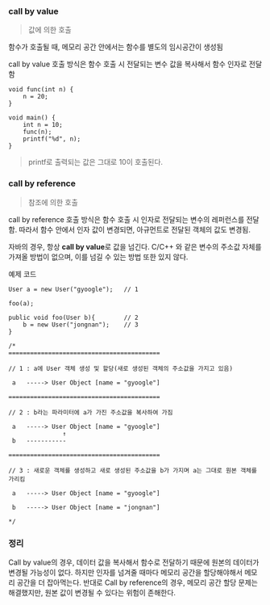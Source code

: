 ### call by value
> 값에 의한 호출

함수가 호출될 때, 메모리 공간 안에서는 함수를 별도의 임시공간이 생성됨

call by value 호출 방식은 함수 호출 시 전달되는 변수 값을 복사해서 함수 인자로 전달함

```
void func(int n) {
    n = 20;
}

void main() {
    int n = 10;
    func(n);
    printf("%d", n);
}
```
> printf로 출력되는 값은 그대로 10이 호출된다.


### call by reference
> 참조에 의한 호출

call by reference 호출 방식은 함수 호출 시 인자로 전달되는 변수의 레퍼런스를 전달함.
따라서 함수 안에서 인자 값이 변경되면, 아규먼트로 전달된 객체의 값도 변경됨.


자바의 경우, 항상 **call by value**로 값을 넘긴다.
C/C++ 와 같은 변수의 주소값 자체를 가져올 방법이 없으며, 이를 넘길 수 있는 방법 또한 있지 않다.


예제 코드
```
User a = new User("gyoogle");   // 1

foo(a);

public void foo(User b){        // 2
    b = new User("jongnan");    // 3
}

/*
==========================================

// 1 : a에 User 객체 생성 및 할당(새로 생성된 객체의 주소값을 가지고 있음)
 
 a   -----> User Object [name = "gyoogle"]
 
==========================================

// 2 : b라는 파라미터에 a가 가진 주소값을 복사하여 가짐

 a   -----> User Object [name = "gyoogle"]
               ↑     
 b   -----------
 
==========================================

// 3 : 새로운 객체를 생성하고 새로 생성된 주소값을 b가 가지며 a는 그대로 원본 객체를 가리킴
 
 a   -----> User Object [name = "gyoogle"]
                   
 b   -----> User Object [name = "jongnan"]
 
*/
```

### 정리
Call by value의 경우, 데이터 값을 복사해서 함수로 전달하기 때문에 원본의 데이터가 변경될 가능성이 없다. 하지만 인자를 넘겨줄 때마다 메모리 공간을 할당해야해서 메모리 공간을 더 잡아먹는다.
반대로 Call by reference의 경우, 메모리 공간 할당 문제는 해결했지만, 원본 값이 변경될 수 있다는 위험이 존해한다.
